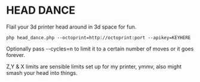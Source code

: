 # HEAD DANCE

Flail your 3d printer head around in 3d space for fun.

`php head_dance.php --octoprint=http://octoprint:port --apikey=KEYHERE`

Optionally pass --cycles=n to limit it to a certain number of moves or it goes forever.

Z,Y & X limits are sensible limits set up for my printer, ymmv, also might smash your head into things.